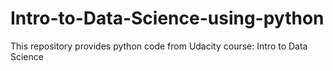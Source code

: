 # Intro-to-Data-Science-using-python
This repository provides python code from Udacity course: Intro to Data Science
